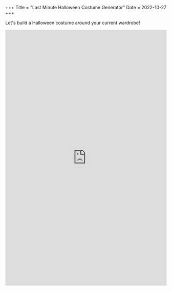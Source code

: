 +++
Title = "Last Minute Halloween Costume Generator"
Date = 2022-10-27
+++

<style type="text/css" rel="stylesheet"> 
* #content .container {
    margin-left: 0px !important;
    margin-right: 0px !important;
    max-width: 100% !important;
}
</style>

Let's build a Halloween costume around your current wardrobe! 

<iframe height="800" width="100%" frameborder="no" src="https://robinzen.shinyapps.io/halloween-costumes/"> </iframe>